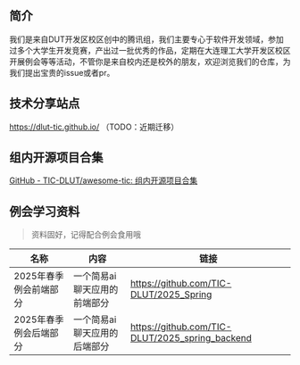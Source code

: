 ## 简介

我们是来自DUT开发区校区创中的腾讯组，我们主要专心于软件开发领域，参加过多个大学生开发竞赛，产出过一批优秀的作品，定期在大连理工大学开发区校区开展例会等等活动，不管你是来自校内还是校外的朋友，欢迎浏览我们的仓库，为我们提出宝贵的issue或者pr。

## 技术分享站点

https://dlut-tic.github.io/ （TODO：近期迁移）

## 组内开源项目合集

[GitHub - TIC-DLUT/awesome-tic: 组内开源项目合集](https://github.com/TIC-DLUT/awesome-tic)

## 例会学习资料

> 资料固好，记得配合例会食用哦

| 名称            | 内容              | 链接                                              |
| ------------- | --------------- | ----------------------------------------------- |
| 2025年春季例会前端部分 | 一个简易ai聊天应用的前端部分 | https://github.com/TIC-DLUT/2025_Spring         |
| 2025年春季例会后端部分 | 一个简易ai聊天应用的后端部分 | https://github.com/TIC-DLUT/2025_spring_backend |
